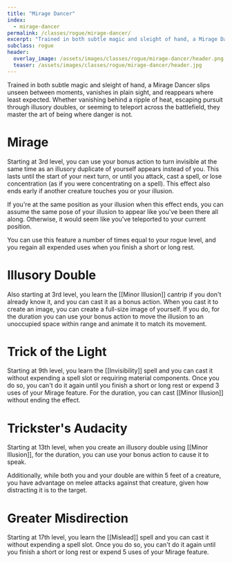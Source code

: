 ```yaml
---
title: "Mirage Dancer"
index:
  - mirage-dancer
permalink: /classes/rogue/mirage-dancer/
excerpt: "Trained in both subtle magic and sleight of hand, a Mirage Dancer slips unseen between moments, vanishes in plain sight, and reappears where least expected."
subclass: rogue
header:
  overlay_image: /assets/images/classes/rogue/mirage-dancer/header.png
  teaser: /assets/images/classes/rogue/mirage-dancer/header.jpg
---
```

Trained in both subtle magic and sleight of hand, a Mirage Dancer slips unseen between moments, vanishes in plain sight, and reappears where least expected. Whether vanishing behind a ripple of heat, escaping pursuit through illusory doubles, or seeming to teleport across the battlefield, they master the art of being where danger is not.

# Mirage
Starting at 3rd level, you can use your bonus action to turn invisible at the same time as an illusory duplicate of yourself appears instead of you. This lasts until the start of your next turn, or until you attack, cast a spell, or lose concentration (as if you were concentrating on a spell). This effect also ends early if another creature touches you or your illusion.

If you're at the same position as your illusion when this effect ends, you can assume the same pose of your illusion to appear like you've been there all along. Otherwise, it would seem like you've teleported to your current position.

You can use this feature a number of times equal to your rogue level, and you regain all expended uses when you finish a short or long rest.

# Illusory Double
Also starting at 3rd level, you learn the [[Minor Illusion]] cantrip if you don't already know it, and you can cast it as a bonus action. When you cast it to create an image, you can create a full-size image of yourself. If you do, for the duration you can use your bonus action to move the illusion to an unoccupied space within range and animate it to match its movement.

# Trick of the Light
Starting at 9th level, you learn the [[Invisibility]] spell and you can cast it without expending a spell slot or requiring material components. Once you do so, you can't do it again until you finish a short or long rest or expend 3 uses of your Mirage feature. For the duration, you can cast [[Minor Illusion]] without ending the effect.

# Trickster's Audacity 
Starting at 13th level, when you create an illusory double using [[Minor Illusion]], for the duration, you can use your bonus action to cause it to speak.

Additionally, while both you and your double are within 5 feet of a creature, you have advantage on melee attacks against that creature, given how distracting it is to the target.

# Greater Misdirection
Starting at 17th level, you learn the [[Mislead]] spell and you can cast it without expending a spell slot. Once you do so, you can't do it again until you finish a short or long rest or expend 5 uses of your Mirage feature.